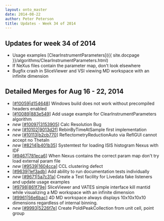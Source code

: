```yaml
---
layout: onto_master
date: 2014-08-22
author: Peter Peterson
title: Updates - Week 34 of 2014
---
```

Updates for week 34 of 2014
---------------------------
* Usage examples [ClearInstrumentParameters]({{ site.docpage }}/algorithms/ClearInstrumentParameters.html)
* If NeXus files contain the parameter map, don't look elsewhere
* Bugfix crash in SliceViewer and VSI viewing MD workspace with an infinite dimension

Detailed Merges for Aug 16 - 22, 2014
-------------------------------------
* \[[#10059](http://trac.mantidproject.org/mantid/ticket/10059)\|[d154648](https://github.com/mantidproject/mantid/commit/d154648ff0cddd40f7a0b84db8a602ee56f72962)\] Windows build does not work without precompiled headers enabled
* \[[#10089](http://trac.mantidproject.org/mantid/ticket/10089)\|[883e549](https://github.com/mantidproject/mantid/commit/883e5491690164116c5b7f091cd214988139a066)\] Add usage example for ClearInstrumentParameters algorithm
* *new* \[[#10097](http://trac.mantidproject.org/mantid/ticket/10097)\|[3153905](https://github.com/mantidproject/mantid/commit/3153905c5371741c246dbf1e91e7ea87e784cfc7)\] Calc Resolution Bug
* *new* \[[#10102](http://trac.mantidproject.org/mantid/ticket/10102)\|[9013d2f](https://github.com/mantidproject/mantid/commit/9013d2f543857185ec179cdff42320f56ad3f8ea)\] RebinByTimeAtSample first implementation
* *new* \[[#10113](http://trac.mantidproject.org/mantid/ticket/10113)\|[b2cb770](https://github.com/mantidproject/mantid/commit/b2cb7700203339c2d51436a6d418eea918df5725)\] ReflectometryReductionAuto via ReflGUI cannot accept no ThetaIn
* *new* \[[#8214](http://trac.mantidproject.org/mantid/ticket/8214)\|[b401b35](https://github.com/mantidproject/mantid/commit/b401b35315338b32a03aa01e10f48ca3b03eb7e2)\] Systemtest for loading ISIS histogram Nexus with IDF
* \[[#9467](http://trac.mantidproject.org/mantid/ticket/9467)\|[781eca6](https://github.com/mantidproject/mantid/commit/781eca6cc7b69625d9d40dc0b409d4a2e0ad0a47)\] When Nexus contains the correct param map don't try load external param file
* *new* \[[#9539](http://trac.mantidproject.org/mantid/ticket/9539)\|[1604cca](https://github.com/mantidproject/mantid/commit/1604ccaee22135726c174e80a42fa17d20c94856)\] CCL clustering defect
* \[[#9639](http://trac.mantidproject.org/mantid/ticket/9639)\|[1ef3adb](https://github.com/mantidproject/mantid/commit/1ef3adbd841142b9f0b30877e4a928709ec1465b)\] Add ability to run documentation tests individually
* *new* \[[#9671](http://trac.mantidproject.org/mantid/ticket/9671)\|[5a7c31a](https://github.com/mantidproject/mantid/commit/5a7c31ab9155c0ac7ba5ec49403f4dcbbdcdca4a)\] Create a Test facility for Livedata fake listeners and update usage examples
* \[[#9798](http://trac.mantidproject.org/mantid/ticket/9798)\|[861f79e](https://github.com/mantidproject/mantid/commit/861f79ec86b059070a90bb072c57b13a09570930)\] SliceViewer and VATES simple interface kill mantid while visualizing a MD workspace with an infinite dimension
* \[[#9961](http://trac.mantidproject.org/mantid/ticket/9961)\|[56e6bac](https://github.com/mantidproject/mantid/commit/56e6bac2d721fbc0482c886a088496f594423fbf)\] 4D MD workspace always displays 10x10x10x10 dimensions regardless of internal binning.
* *new* \[[#9993](http://trac.mantidproject.org/mantid/ticket/9993)\|[5226f7e](https://github.com/mantidproject/mantid/commit/5226f7e8cd4bff6d6a018c9cee4b379d2ca2999e)\] Create PoldiPeakCollection from unit cell, point group
